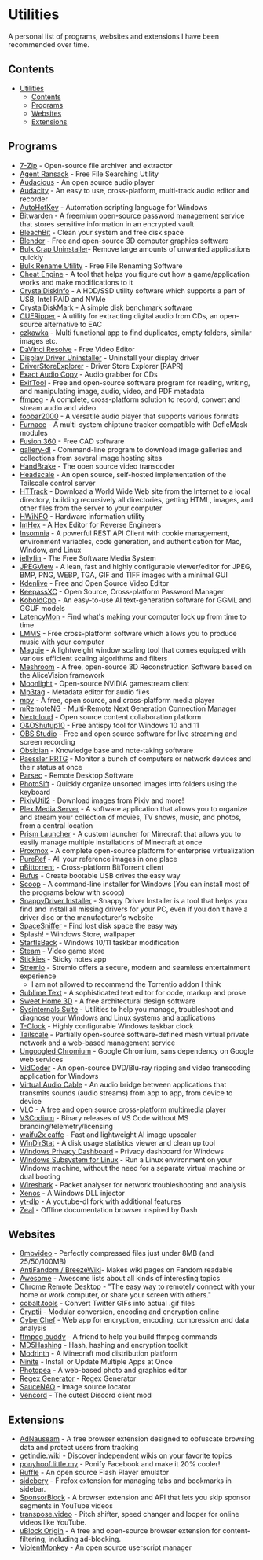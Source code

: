 # Utilities
A personal list of programs, websites and extensions I have been recommended over time.

## Contents

- [Utilities](#utilities)
	- [Contents](#contents)
	- [Programs](#programs)
	- [Websites](#websites)
	- [Extensions](#extensions)

## Programs

- [7-Zip](https://7-zip.org/) - Open-source file archiver and extractor
- [Agent Ransack](https://www.mythicsoft.com/agentransack/) - Free File Searching Utility
- [Audacious](https://audacious-media-player.org/) - An open source audio player
- [Audacity](https://github.com/audacity/audacity) - An easy to use, cross-platform, multi-track audio editor and recorder
- [AutoHotKey](https://www.autohotkey.com/) - Automation scripting language for Windows
- [Bitwarden](https://bitwarden.com/) - A freemium open-source password management service that stores sensitive information in an encrypted vault
- [BleachBit](https://www.bleachbit.org/) - Clean your system and free disk space
- [Blender](https://www.blender.org/) - Free and open-source 3D computer graphics software
- [Bulk Crap Uninstaller](https://www.bcuninstaller.com/)- Remove large amounts of unwanted applications quickly
- [Bulk Rename Utility](https://www.bulkrenameutility.co.uk/) - Free File Renaming Software
- [Cheat Engine](https://www.cheatengine.org/) - A tool that helps you figure out how a game/application works and make modifications to it
- [CrystalDiskInfo](https://crystalmark.info/en/software/crystaldiskinfo/) - A HDD/SSD utility software which supports a part of USB, Intel RAID and NVMe
- [CrystalDiskMark](https://crystalmark.info/en/software/crystaldiskmark/) - A simple disk benchmark software
- [CUERipper](http://cue.tools/wiki/CUERipper) - A utility for extracting digital audio from CDs, an open-source alternative to EAC
- [czkawka](https://github.com/qarmin/czkawka) - Multi functional app to find duplicates, empty folders, similar images etc.
- [DaVinci Resolve](https://www.blackmagicdesign.com/products/davinciresolve) - Free Video Editor
- [Display Driver Uninstaller](https://www.guru3d.com/download/display-driver-uninstaller-download/) - Uninstall your display driver
- [DriverStoreExplorer](https://github.com/lostindark/DriverStoreExplorer) - Driver Store Explorer [RAPR]
- [Exact Audio Copy](https://www.exactaudiocopy.de/) - Audio grabber for CDs
- [ExifTool](https://exiftool.org/) - Free and open-source software program for reading, writing, and manipulating image, audio, video, and PDF metadata
- [ffmpeg](https://ffmpeg.org/) - A complete, cross-platform solution to record, convert and stream audio and video.
- [foobar2000](https://www.foobar2000.org/) - A versatile audio player that supports various formats
- [Furnace](https://github.com/tildearrow/furnace) - A multi-system chiptune tracker compatible with DefleMask modules
- [Fusion 360](https://www.autodesk.com/products/fusion-360/overview) - Free CAD software
- [gallery-dl](https://github.com/mikf/gallery-dl) - Command-line program to download image galleries and collections from several image hosting sites
- [HandBrake](https://handbrake.fr/) - The open source video transcoder
- [Headscale](https://headscale.net/) - An open source, self-hosted implementation of the Tailscale control server
- [HTTrack](https://www.httrack.com/) - Download a World Wide Web site from the Internet to a local directory, building recursively all directories, getting HTML, images, and other files from the server to your computer
- [HWiNFO](https://www.hwinfo.com/download/) - Hardware information utility
- [ImHex](https://github.com/WerWolv/ImHex) - A Hex Editor for Reverse Engineers
- [Insomnia](https://insomnia.rest/products/insomnia) - A powerful REST API Client with cookie management, environment variables, code generation, and authentication for Mac, Window, and Linux
- [jellyfin](https://jellyfin.org) - The Free Software Media System
- [JPEGView](https://sourceforge.net/projects/jpegview/) - A lean, fast and highly configurable viewer/editor for JPEG, BMP, PNG, WEBP, TGA, GIF and TIFF images with a minimal GUI
- [Kdenlive](https://kdenlive.org/) - Free and Open Source Video Editor
- [KeepassXC](https://github.com/keepassxreboot/keepassxc) - Open Source, Cross-platform Password Manager
- [KoboldCpp](https://github.com/LostRuins/koboldcpp) - An easy-to-use AI text-generation software for GGML and GGUF models
- [LatencyMon](https://resplendence.com/latencymon) - Find what's making your computer lock up from time to time
- [LMMS](https://lmms.io/) - Free cross-platform software which allows you to produce music with your computer
- [Magpie](https://github.com/Blinue/Magpie) - A lightweight window scaling tool that comes equipped with various efficient scaling algorithms and filters
- [Meshroom](https://github.com/alicevision/Meshroom) - A free, open-source 3D Reconstruction Software based on the AliceVision framework
- [Moonlight](https://moonlight-stream.org/) - Open-source NVIDIA gamestream client
- [Mp3tag](https://www.mp3tag.de/en/index.html) - Metadata editor for audio files
- [mpv](https://mpv.io/) - A free, open source, and cross-platform media player
- [mRemoteNG](https://mremoteng.org/) - Multi-Remote Next Generation Connection Manager
- [Nextcloud](https://nextcloud.com/) - Open source content collaboration platform
- [O&OShutup10](https://www.oo-software.com/en/shutup10) - Free antispy tool for Windows 10 and 11
- [OBS Studio](https://github.com/obsproject/obs-studio) - Free and open source software for live streaming and screen recording
- [Obsidian](https://obsidian.md/) - Knowledge base and note-taking software
- [Paessler PRTG](http://www.paessler.com/prtg) - Monitor a bunch of computers or network devices and their status at once
- [Parsec](https://parsec.app/) - Remote Desktop Software
- [PhotoSift](https://github.com/rlv-dan/PhotoSift) - Quickly organize unsorted images into folders using the keyboard
- [PixivUtil2](https://github.com/Nandaka/PixivUtil2) - Download images from Pixiv and more!
- [Plex Media Server](https://www.plex.tv/personal-media-server/) - A software application that allows you to organize and stream your collection of movies, TV shows, music, and photos, from a central location
- [Prism Launcher](https://github.com/PrismLauncher/PrismLauncher) - A custom launcher for Minecraft that allows you to easily manage multiple installations of Minecraft at once
- [Proxmox](https://www.proxmox.com/en/) - A complete open-source platform for enterprise virtualization
- [PureRef](https://www.pureref.com/) - All your reference images in one place
- [qBittorrent](https://www.qbittorrent.org/) - Cross-platform BitTorrent client
- [Rufus](https://rufus.ie/) - Create bootable USB drives the easy way
- [Scoop](https://scoop.sh) - A command-line installer for Windows (You can install most of the programs below with scoop)
- [SnappyDriver Installer](https://sdi-tool.org/) - Snappy Driver Installer is a tool that helps you find and install all missing drivers for your PC, even if you don't have a driver disc or the manufacturer's website
- [SpaceSniffer](https://sourceforge.net/projects/spacesniffer/) - Find lost disk space the easy way
- Splash! - Windows Store, wallpaper
- [StartIsBack](https://startisback.com/) - Windows 10/11 taskbar modification
- [Steam](https://store.steampowered.com/) - Video game store
- [Stickies](https://www.zhornsoftware.co.uk/stickies/) - Sticky notes app
- [Stremio](https://www.stremio.com/) - Stremio offers a secure, modern and seamless entertainment experience
	- I am not allowed to recommend the Torrentio addon I think
- [Sublime Text](https://www.sublimetext.com/) - A sophisticated text editor for code, markup and prose
- [Sweet Home 3D](https://sourceforge.net/projects/sweethome3d/) - A free architectural design software
- [Sysinternals Suite](https://learn.microsoft.com/en-us/sysinternals/downloads/sysinternals-suite) - Utilities to help you manage, troubleshoot and diagnose your Windows and Linux systems and applications
- [T-Clock](https://github.com/White-Tiger/T-Clock) - Highly configurable Windows taskbar clock
- [Tailscale](https://tailscale.com/) - Partially open-source software-defined mesh virtual private network and a web-based management service
- [Ungoogled Chromium](https://github.com/ungoogled-software/ungoogled-chromium) - Google Chromium, sans dependency on Google web services
- [VidCoder](https://vidcoder.net/) - An open-source DVD/Blu-ray ripping and video transcoding application for Windows
- [Virtual Audio Cable](https://vac.muzychenko.net/en/) - An audio bridge between applications that transmits sounds (audio streams) from app to app, from device to device
- [VLC](https://www.videolan.org/vlc/) - A free and open source cross-platform multimedia player
- [VSCodium](https://github.com/VSCodium/vscodium) - Binary releases of VS Code without MS branding/telemetry/licensing
- [waifu2x caffe](https://github.com/lltcggie/waifu2x-caffe) - Fast and lightweight AI image upscaler
- [WinDirStat](https://windirstat.net/) - A disk usage statistics viewer and clean up tool
- [Windows Privacy Dashboard](https://wpd.app/) - Privacy dashboard for Windows
- [Windows Subsystem for Linux](https://learn.microsoft.com/en-us/windows/wsl/install) - Run a Linux environment on your Windows machine, without the need for a separate virtual machine or dual booting
- [Wireshark](https://www.wireshark.org/) - Packet analyser for network troubleshooting and analysis.
- [Xenos](https://github.com/DarthTon/Xenos) - A Windows DLL injector
- [yt-dlp](https://github.com/yt-dlp/yt-dlp) - A youtube-dl fork with additional features
- [Zeal](https://github.com/zealdocs/zeal/) - Offline documentation browser inspired by Dash


## Websites
- [8mbvideo](https://8mb.video/) - Perfectly compressed files just under 8MB (and 25/50/100MB)
- [AntiFandom / BreezeWiki](https://antifandom.com/)- Makes wiki pages on Fandom readable
- [Awesome](https://awesome.re) - Awesome lists about all kinds of interesting topics
- [Chrome Remote Desktop](https://remotedesktop.google.com/home) - "The easy way to remotely connect with your home or work computer, or share your screen with others."
- [cobalt.tools](https://cobalt.tools/) - Convert Twitter GIFs into actual .gif files
- [Cryptii](https://cryptii.com/) - Modular conversion, encoding and encryption online
- [CyberChef](https://github.com/gchq/CyberChef) - Web app for encryption, encoding, compression and data analysis
- [ffmpeg buddy](https://evanhahn.github.io/ffmpeg-buddy/) - A friend to help you build ffmpeg commands
- [MD5Hashing](https://md5hashing.net/) - Hash, hashing and encryption toolkit
- [Modrinth](https://www.modrinth.com/mods) - A Minecraft mod distribution platform
- [Ninite](https://ninite.com/) - Install or Update Multiple Apps at Once
- [Photopea](https://www.photopea.com/) - A web-based photo and graphics editor
- [Regex Generator](https://regex-generator.olafneumann.org/?flags=i&sampleText=) - Regex Generator
- [SauceNAO](https://saucenao.com) - Image source locator
- [Vencord](https://vencord.dev) - The cutest Discord client mod

## Extensions
- [AdNauseam](https://adnauseam.io/) - A free browser extension designed to obfuscate browsing data and protect users from tracking
- [getindie.wiki](https://getindie.wiki/) - Discover independent wikis on your favorite topics
- [ponyhoof.little.my](https://ponyhoof.little.my) - Ponify Facebook and make it 20% cooler!
- [Ruffle](https://ruffle.rs/) - An open source Flash Player emulator
- [sidebery](https://github.com/mbnuqw/sidebery) - Firefox extension for managing tabs and bookmarks in sidebar.
- [SponsorBlock](https://sponsor.ajay.app/) - A browser extension and API that lets you skip sponsor segments in YouTube videos
- [transpose.video](https://transpose.video/) - Pitch shifter, speed changer and looper for online videos like YouTube.
- [uBlock Origin](https://ublockorigin.com/) - A free and open-source browser extension for content-filtering, including ad-blocking.
- [ViolentMonkey](https://violentmonkey.github.io/) - An open source userscript manager